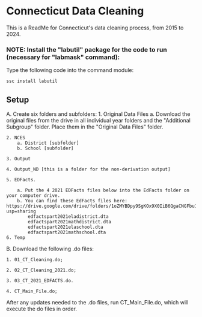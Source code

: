 
# Connecticut Data Cleaning

This is a ReadMe for Connecticut's data cleaning process, from 2015 to 2024.


### NOTE: Install the "labutil" package for the code to run (necessary for "labmask" command):

Type the following code into the command module:
```
ssc install labutil
```


## Setup

A. Create six folders and subfolders: 
    1. Original Data Files 
        a. Download the original files from the drive in all individual year folders and the "Additional Subgroup" folder. Place them in the "Original Data Files" folder. 
      
    2. NCES
        a. District [subfolder]
        b. School [subfolder]
        
    3. Output 
    
    4. Output_ND [this is a folder for the non-derivation output]
    
    5. EDFacts. 
    
        a. Put the 4 2021 EDFacts files below into the EdFacts folder on your computer drive.
        b. You can find these EdFacts files here: https://drive.google.com/drive/folders/1oZMYBDpy9SgKOx9X0IiB6QgaCNGFbu1r?usp=sharing
            edfactspart2021eladistrict.dta
            edfactspart2021mathdistrict.dta
            edfactspart2021elaschool.dta
            edfactspart2021mathschool.dta
    6. Temp 

B. Download the following .do files:

    1. 01_CT_Cleaning.do; 
    
    2. 02_CT_Cleaning_2021.do; 
    
    3. 03_CT_2021_EDFACTS.do.
    
    4. CT_Main_File.do;

After any updates needed to the .do files, run CT_Main_File.do, which will execute the do files in order.

